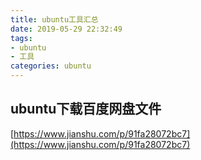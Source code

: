 ```yaml
---
title: ubuntu工具汇总
date: 2019-05-29 22:32:49
tags: 
- ubuntu
- 工具
categories: ubuntu
---
```


## ubuntu下载百度网盘文件
[https://www.jianshu.com/p/91fa28072bc7](https://www.jianshu.com/p/91fa28072bc7)